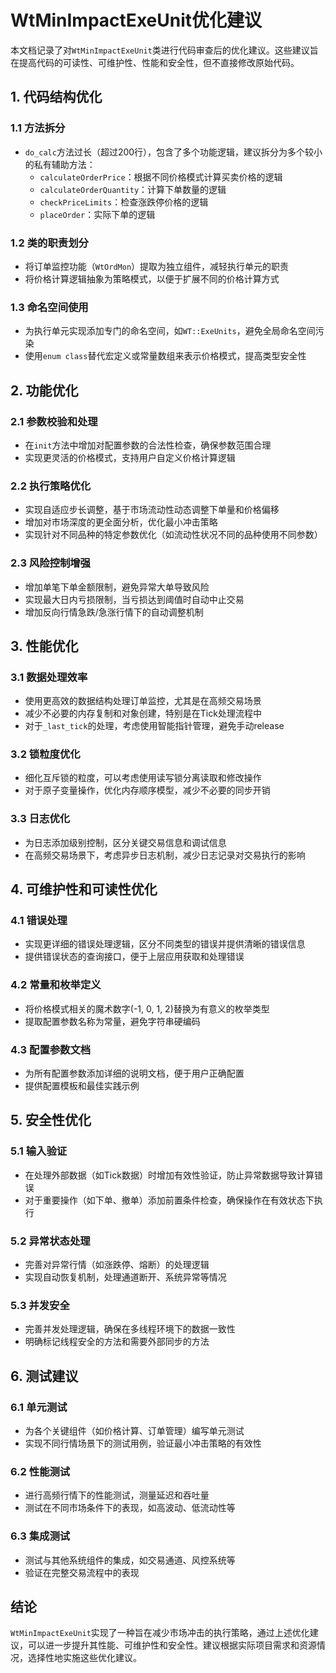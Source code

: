 # WtMinImpactExeUnit优化建议

本文档记录了对`WtMinImpactExeUnit`类进行代码审查后的优化建议。这些建议旨在提高代码的可读性、可维护性、性能和安全性，但不直接修改原始代码。

## 1. 代码结构优化

### 1.1 方法拆分

- `do_calc`方法过长（超过200行），包含了多个功能逻辑，建议拆分为多个较小的私有辅助方法：
  - `calculateOrderPrice`：根据不同价格模式计算买卖价格的逻辑
  - `calculateOrderQuantity`：计算下单数量的逻辑
  - `checkPriceLimits`：检查涨跌停价格的逻辑
  - `placeOrder`：实际下单的逻辑

### 1.2 类的职责划分

- 将订单监控功能（`WtOrdMon`）提取为独立组件，减轻执行单元的职责
- 将价格计算逻辑抽象为策略模式，以便于扩展不同的价格计算方式

### 1.3 命名空间使用

- 为执行单元实现添加专门的命名空间，如`WT::ExeUnits`，避免全局命名空间污染
- 使用`enum class`替代宏定义或常量数组来表示价格模式，提高类型安全性

## 2. 功能优化

### 2.1 参数校验和处理

- 在`init`方法中增加对配置参数的合法性检查，确保参数范围合理
- 实现更灵活的价格模式，支持用户自定义价格计算逻辑

### 2.2 执行策略优化

- 实现自适应步长调整，基于市场流动性动态调整下单量和价格偏移
- 增加对市场深度的更全面分析，优化最小冲击策略
- 实现针对不同品种的特定参数优化（如流动性状况不同的品种使用不同参数）

### 2.3 风险控制增强

- 增加单笔下单金额限制，避免异常大单导致风险
- 实现最大日内亏损限制，当亏损达到阈值时自动中止交易
- 增加反向行情急跌/急涨行情下的自动调整机制

## 3. 性能优化

### 3.1 数据处理效率

- 使用更高效的数据结构处理订单监控，尤其是在高频交易场景
- 减少不必要的内存复制和对象创建，特别是在Tick处理流程中
- 对于`_last_tick`的处理，考虑使用智能指针管理，避免手动release

### 3.2 锁粒度优化

- 细化互斥锁的粒度，可以考虑使用读写锁分离读取和修改操作
- 对于原子变量操作，优化内存顺序模型，减少不必要的同步开销

### 3.3 日志优化

- 为日志添加级别控制，区分关键交易信息和调试信息
- 在高频交易场景下，考虑异步日志机制，减少日志记录对交易执行的影响

## 4. 可维护性和可读性优化

### 4.1 错误处理

- 实现更详细的错误处理逻辑，区分不同类型的错误并提供清晰的错误信息
- 提供错误状态的查询接口，便于上层应用获取和处理错误

### 4.2 常量和枚举定义

- 将价格模式相关的魔术数字(-1, 0, 1, 2)替换为有意义的枚举类型
- 提取配置参数名称为常量，避免字符串硬编码

### 4.3 配置参数文档

- 为所有配置参数添加详细的说明文档，便于用户正确配置
- 提供配置模板和最佳实践示例

## 5. 安全性优化

### 5.1 输入验证

- 在处理外部数据（如Tick数据）时增加有效性验证，防止异常数据导致计算错误
- 对于重要操作（如下单、撤单）添加前置条件检查，确保操作在有效状态下执行

### 5.2 异常状态处理

- 完善对异常行情（如涨跌停、熔断）的处理逻辑
- 实现自动恢复机制，处理通道断开、系统异常等情况

### 5.3 并发安全

- 完善并发处理逻辑，确保在多线程环境下的数据一致性
- 明确标记线程安全的方法和需要外部同步的方法

## 6. 测试建议

### 6.1 单元测试

- 为各个关键组件（如价格计算、订单管理）编写单元测试
- 实现不同行情场景下的测试用例，验证最小冲击策略的有效性

### 6.2 性能测试

- 进行高频行情下的性能测试，测量延迟和吞吐量
- 测试在不同市场条件下的表现，如高波动、低流动性等

### 6.3 集成测试

- 测试与其他系统组件的集成，如交易通道、风控系统等
- 验证在完整交易流程中的表现

## 结论

`WtMinImpactExeUnit`实现了一种旨在减少市场冲击的执行策略，通过上述优化建议，可以进一步提升其性能、可维护性和安全性。建议根据实际项目需求和资源情况，选择性地实施这些优化建议。
